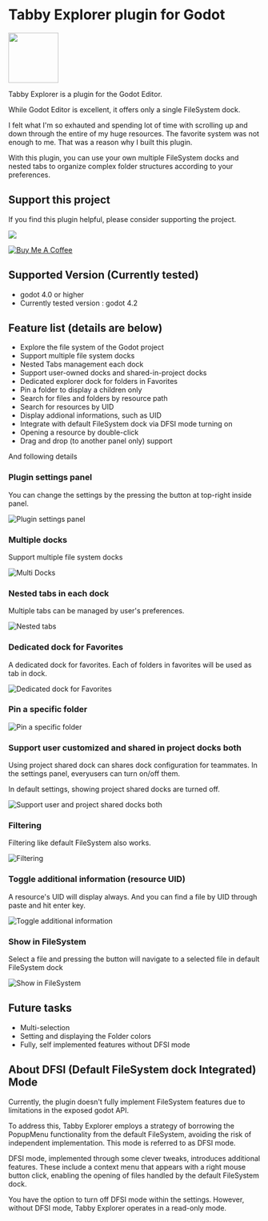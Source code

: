 # Tabby Explorer plugin for Godot

<img src="./icon.png" width="100" />

Tabby Explorer is a plugin for the Godot Editor.

While Godot Editor is excellent, it offers only a single FileSystem dock. 

I felt what I'm so exhauted and spending lot of time with scrolling up and down 
through the entire of my huge resources. The favorite system was not enough to me.
That was a reason why I built this plugin.

With this plugin, you can use your own multiple FileSystem docks and nested tabs
to organize complex folder structures according to your preferences.

## Support this project

If you find this plugin helpful, please consider supporting the project.

[![](https://img.shields.io/static/v1?label=Sponsor&message=%E2%9D%A4&logo=GitHub&color=%23fe8e86)](https://github.com/sponsors/luxmargos)

[![Buy Me A Coffee](https://www.buymeacoffee.com/assets/img/custom_images/orange_img.png)](https://www.buymeacoffee.com/luxmargos)


## Supported Version (Currently tested)

* godot 4.0 or higher
* Currently tested version : godot 4.2

## Feature list (details are below)

* Explore the file system of the Godot project
* Support multiple file system docks
* Nested Tabs management each dock
* Support user-owned docks and shared-in-project docks
* Dedicated explorer dock for folders in Favorites
* Pin a folder to display a children only
* Search for files and folders by resource path
* Search for resources by UID
* Display addional informations, such as UID
* Integrate with default FileSystem dock via DFSI mode turning on
* Opening a resource by double-click
* Drag and drop (to another panel only) support

And following details

### Plugin settings panel

You can change the settings by the pressing the button at top-right inside panel.

![Plugin settings panel](./doc/sc_settings.jpg)

### Multiple docks

Support multiple file system docks

![Multi Docks](./doc/sc_multi_docks.gif)

### Nested tabs in each dock

Multiple tabs can be managed by user's preferences.

![Nested tabs](./doc/sc_nested_tabs.gif)

### Dedicated dock for Favorites

A dedicated dock for favorites. Each of folders in favorites will be used as tab in dock.

![Dedicated dock for Favorites](./doc/sc_favorites.jpg)


### Pin a specific folder

![Pin a specific folder](./doc/sc_pin_selected_folder.gif)

### Support user customized and shared in project docks both

Using project shared dock can shares dock configuration for teammates.
In the settings panel, everyusers can turn on/off them.

In default settings, showing project shared docks are turned off.

![Support user and project shared docks both](./doc/sc_docks_settings.jpg)


### Filtering

Filtering like default FileSystem also works.

![Filtering](./doc/sc_filter.jpg)

### Toggle additional information (resource UID)

A resource's UID will display always. And you can find a file by UID through paste and hit enter key.

![Toggle additional information](./doc/sc_uid.jpg)


### Show in FileSystem

Select a file and pressing the button will navigate to a selected file in default FileSystem dock

![Show in FileSystem](./doc/sc_dfs_navigate.jpg)


## Future tasks

* Multi-selection
* Setting and displaying the Folder colors
* Fully, self implemented features without DFSI mode

## About DFSI (Default FileSystem dock Integrated) Mode

Currently, the plugin doesn't fully implement FileSystem features due to limitations in the exposed godot API.

To address this, Tabby Explorer employs a strategy of borrowing the PopupMenu functionality from the default FileSystem, avoiding the risk of independent implementation. This mode is referred to as DFSI mode.

DFSI mode, implemented through some clever tweaks, introduces additional features. These include a context menu that appears with a right mouse button click, enabling the opening of files handled by the default FileSystem dock.

You have the option to turn off DFSI mode within the settings. However, without DFSI mode, Tabby Explorer operates in a read-only mode.
